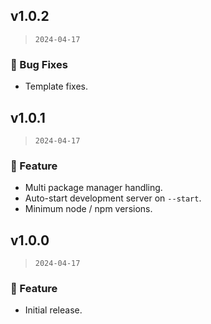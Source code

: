 ## v1.0.2

> `2024-04-17`

### 🐞 Bug Fixes
- Template fixes.

## v1.0.1

> `2024-04-17`

### 🎉 Feature
- Multi package manager handling.
- Auto-start development server on `--start`.
- Minimum node / npm versions.

## v1.0.0

> `2024-04-17`

### 🎉 Feature
- Initial release.